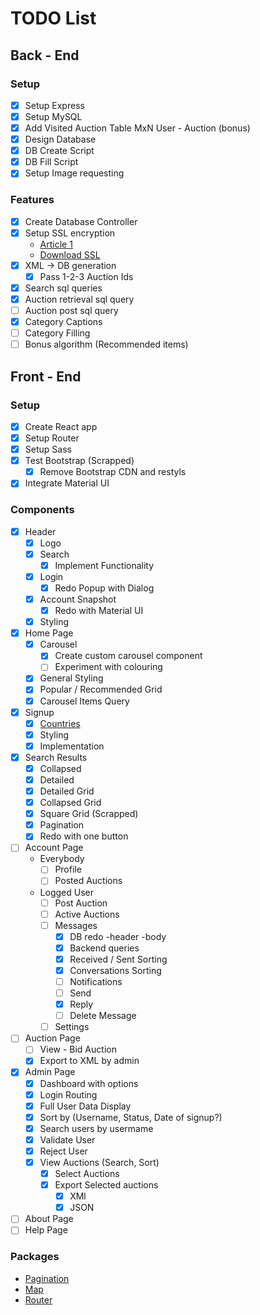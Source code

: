 # TODO List

## Back - End

### Setup

- [x] Setup Express
- [x] Setup MySQL
- [x] Add Visited Auction Table MxN User - Auction (bonus)
- [x] Design Database
- [x] DB Create Script
- [x] DB Fill Script
- [x] Setup Image requesting

### Features

- [x] Create Database Controller
- [x] Setup SSL encryption
  * [Article 1](https://hackernoon.com/set-up-ssl-in-nodejs-and-express-using-openssl-f2529eab5bb)
  * [Download SSL](https://www.openssl.org/source/)
- [x] XML -> DB generation
  - [x] Pass 1-2-3 Auction Ids
- [x] Search sql queries
- [x] Auction retrieval sql query
- [ ] Auction post sql query
- [x] Category Captions
- [ ] Category Filling
- [ ] Bonus algorithm (Recommended items)

## Front - End

### Setup

- [x] Create React app
- [x] Setup Router
- [x] Setup Sass
- [x] Test Bootstrap (Scrapped)
  - [x] Remove Bootstrap CDN and restyls
- [x] Integrate Material UI

### Components

- [x] Header
    - [x] Logo
    - [x] Search
      - [x] Implement Functionality
    - [x] Login
      - [x] Redo Popup with Dialog
    - [x] Account Snapshot
      - [x] Redo with Material UI
    - [x] Styling
- [x] Home Page
  - [x] Carousel
    - [x] Create custom carousel component
    - [ ] Experiment with colouring
  - [x] General Styling
  - [x] Popular / Recommended Grid
  - [x] Carousel Items Query
- [x] Signup
  - [x] [Countries](https://restcountries.eu/rest/v2/all)
  - [x] Styling
  - [x] Implementation
- [x] Search Results
  - [x] Collapsed
  - [x] Detailed
  - [x] Detailed Grid
  - [x] Collapsed Grid
  - [x] Square Grid (Scrapped)
  - [x] Pagination
  - [x] Redo with one button
- [ ] Account Page
  * Everybody
    - [ ] Profile
    - [ ] Posted Auctions
  * Logged User
    - [ ] Post Auction
    - [ ] Active Auctions
    - [ ] Messages
      - [x] DB redo -header -body
      - [x] Backend queries
      - [x] Received / Sent Sorting
      - [x] Conversations Sorting
      - [ ] Notifications
      - [ ] Send
      - [x] Reply
      - [ ] Delete Message
    - [ ] Settings
- [ ] Auction Page
  - [ ] View - Bid Auction
  - [x] Export to XML by admin
- [x] Admin Page
  - [x] Dashboard with options
  - [x] Login Routing
  - [x] Full User Data Display
  - [x] Sort by (Username, Status, Date of signup?)
  - [x] Search users by usermame
  - [x] Validate User
  - [x] Reject User
  - [x] View Auctions (Search, Sort)
    - [x] Select Auctions
    - [x] Export Selected auctions
      - [x] XMl
      - [x] JSON
- [ ] About Page
- [ ] Help Page

### Packages

* [Pagination](https://www.npmjs.com/package/react-paginate)
* [Map](https://react-leaflet.js.org/)
* [Router](https://blog.pshrmn.com/simple-react-router-v4-tutorial/)
